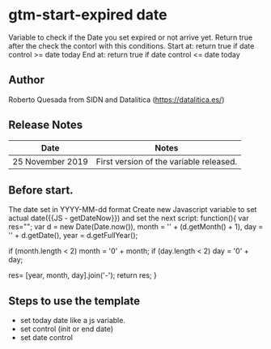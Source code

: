 # gtm-start-expired date

Variable to check if the Date you set expired or not arrive yet. Return true after the check the contorl with this conditions. 
Start at: return true if date control >= date today
End at: return true if date control <= date today


## Author

Roberto Quesada from SIDN and Datalítica (https://datalitica.es/)

## Release Notes
	
| Date  | Notes |
|-------|-------|
| 25 November 2019  | First version of the variable released. |

## Before start.
 
The date set in YYYY-MM-dd format
Create new Javascript variable to set actual date({{JS - getDateNow}}) and set the next script:
function(){
  var res="";
  var d = new Date(Date.now()),
      month = '' + (d.getMonth() + 1),
      day = '' + d.getDate(),
      year = d.getFullYear();

  if (month.length < 2) 
    month = '0' + month;
  if (day.length < 2) 
    day = '0' + day;

  res= [year, month, day].join('-');
  return res;
}


## Steps to use the template

- set today date like a js variable.
- set control (init or end date)
- set date control 

